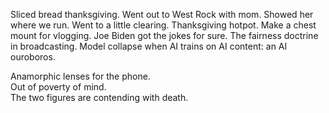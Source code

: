 Sliced bread thanksgiving. Went out to West Rock with mom. Showed her where we run. Went to a little clearing. Thanksgiving hotpot. Make a chest mount for vlogging. Joe Biden got the jokes for sure. The fairness doctrine in broadcasting. Model collapse when AI trains on AI content: an AI ouroboros. 

Anamorphic lenses for the phone.  
Out of poverty of mind.   
The two figures are contending with death.